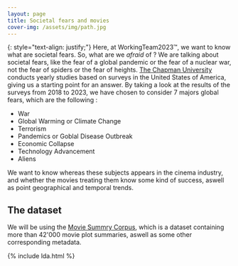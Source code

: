 ```yaml
---
layout: page
title: Societal fears and movies
cover-img: /assets/img/path.jpg
---
```


{: style="text-align: justify;"}
Here, at WorkingTeam2023™, we want to know what are societal fears. So, what are we *afraid* of ? We are talking about societal fears, like the fear of a global pandemic or the fear of a nuclear war, not the fear of spiders or the fear of heights. [The Chapman University](https://www.chapman.edu/wilkinson/research-centers/babbie-center/survey-american-fears.aspx) conducts yearly studies based on surveys in the United States of America, giving us a starting point for an answer. By taking a look at the results of the surveys from 2018 to 2023, we have chosen to consider 7 majors global fears, which are the following :
*   War
*   Global Warming or Climate Change
*   Terrorism
*   Pandemics or Goblal Disease Outbreak
*   Economic Collapse
*   Technology Advancement
*   Aliens

We want to know whereas these subjects appears in the cinema industry, and whether the movies treating them know some kind of success, aswell as point geographical and temporal trends.

## The dataset

We will be using the [Movie Summry Corpus](https://www.cs.cmu.edu/~ark/personas/), which is a dataset containing more than 42'000 movie plot summaries, aswell as some other corresponding metadata. 

<!-- <div>
<iframe src="lda.html" width="750px" height="530px" frameborder="0" position="relative" scrolling="no" overflow="hidden">Genre plot</iframe>
</div> -->
<!-- {: style="text-align: left;"} -->
{% include lda.html %}
